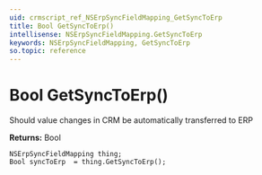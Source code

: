 ```yaml
---
uid: crmscript_ref_NSErpSyncFieldMapping_GetSyncToErp
title: Bool GetSyncToErp()
intellisense: NSErpSyncFieldMapping.GetSyncToErp
keywords: NSErpSyncFieldMapping, GetSyncToErp
so.topic: reference
---
```


# Bool GetSyncToErp()

Should value changes in CRM be automatically transferred to ERP

**Returns:** Bool

```crmscript
NSErpSyncFieldMapping thing;
Bool syncToErp  = thing.GetSyncToErp();
```

